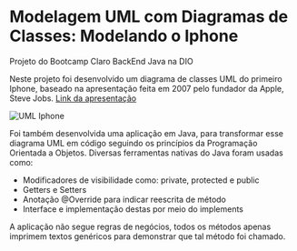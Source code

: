 <h1>Modelagem UML com Diagramas de Classes: Modelando o Iphone</h1>
<p> Projeto do Bootcamp Claro BackEnd Java na DIO</p>
<p>
  Neste projeto foi desenvolvido um diagrama de classes UML do primeiro Iphone, baseado na apresentação feita em 2007 pelo fundador da Apple, Steve Jobs.
  <a href="https://www.youtube.com/watch?v=9ou608QQRq8">Link da apresentação</a>
</p>

![UML Iphone](https://github.com/user-attachments/assets/fda852ec-6897-4462-958c-3af4d1dd72d1)

<p>Foi também desenvolvida uma aplicação em Java, para transformar esse diagrama UML em código seguindo os princípios da Programação Orientada a Objetos. Diversas ferramentas nativas do Java foram usadas como:</p>
<ul>
  <li>Modificadores de visibilidade como: private, protected e public</li>
  <li>Getters e Setters</li>
  <li>Anotação @Override para indicar reescrita de método</li>
  <li>Interface e implementação destas por meio do implements</li>
</ul>
<p>A aplicação não segue regras de negócios, todos os métodos apenas imprimem textos genéricos para demonstrar que tal método foi chamado.</p>
